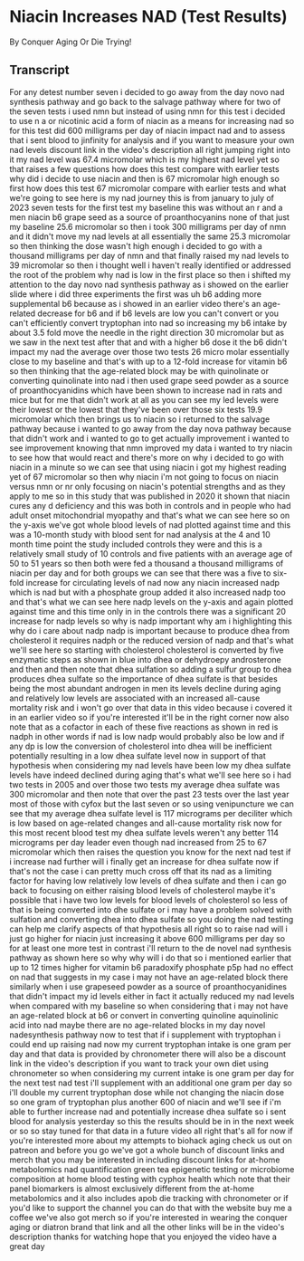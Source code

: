 # Niacin Increases NAD (Test Results)

By Conquer Aging Or Die Trying! 


## Transcript

For any detest number seven i decided to go away from the day novo nad synthesis pathway and go back to the salvage pathway where for two of the seven tests i used nmn but instead of using nmn for this test i decided to use n a or nicotinic acid a form of niacin as a means for increasing nad so for this test did 600 milligrams per day of niacin impact nad and to assess that i sent blood to jinfinity for analysis and if you want to measure your own nad levels discount link in the video's description all right jumping right into it my nad level was 67.4 micromolar which is my highest nad level yet so that raises a few questions how does this test compare with earlier tests why did i decide to use niacin and then is 67 micromolar high enough so first how does this test 67 micromolar compare with earlier tests and what we're going to see here is my nad journey this is from january to july of 2023 seven tests for the first test my baseline this was without an r and a men niacin b6 grape seed as a source of proanthocyanins none of that just my baseline 25.6 micromolar so then i took 300 milligrams per day of nmn and it didn't move my nad levels at all essentially the same 25.3 micromolar so then thinking the dose wasn't high enough i decided to go with a thousand milligrams per day of nmn and that finally raised my nad levels to 39 micromolar so then i thought well i haven't really identified or addressed the root of the problem why nad is low in the first place so then i shifted my attention to the day novo nad synthesis pathway as i showed on the earlier slide where i did three experiments the first was uh b6 adding more supplemental b6 because as i showed in an earlier video there's an age-related decrease for b6 and if b6 levels are low you can't convert or you can't efficiently convert tryptophan into nad so increasing my b6 intake by about 3.5 fold move the needle in the right direction 30 micromolar but as we saw in the next test after that and with a higher b6 dose it the b6 didn't impact my nad the average over those two tests 26 micro molar essentially close to my baseline and that's with up to a 12-fold increase for vitamin b6 so then thinking that the age-related block may be with quinolinate or converting quinolinate into nad i then used grape seed powder as a source of proanthocyanidins which have been shown to increase nad in rats and mice but for me that didn't work at all as you can see my led levels were their lowest or the lowest that they've been over those six tests 19.9 micromolar which then brings us to niacin so i returned to the salvage pathway because i wanted to go away from the day nova pathway because that didn't work and i wanted to go to get actually improvement i wanted to see improvement knowing that nmn improved my data i wanted to try niacin to see how that would react and there's more on why i decided to go with niacin in a minute so we can see that using niacin i got my highest reading yet of 67 micromolar so then why niacin i'm not going to focus on niacin versus nmn or nr only focusing on niacin's potential strengths and as they apply to me so in this study that was published in 2020 it shown that niacin cures any d deficiency and this was both in controls and in people who had adult onset mitochondrial myopathy and that's what we can see here so on the y-axis we've got whole blood levels of nad plotted against time and this was a 10-month study with blood sent for nad analysis at the 4 and 10 month time point the study included controls they were and this is a relatively small study of 10 controls and five patients with an average age of 50 to 51 years so then both were fed a thousand a thousand milligrams of niacin per day and for both groups we can see that there was a five to six-fold increase for circulating levels of nad now any niacin increased nadp which is nad but with a phosphate group added it also increased nadp too and that's what we can see here nadp levels on the y-axis and again plotted against time and this time only in in the controls there was a significant 20 increase for nadp levels so why is nadp important why am i highlighting this why do i care about nadp nadp is important because to produce dhea from cholesterol it requires nadph or the reduced version of nadp and that's what we'll see here so starting with cholesterol cholesterol is converted by five enzymatic steps as shown in blue into dhea or dehydroepy androsterone and then and then note that dhea sulfation so adding a sulfur group to dhea produces dhea sulfate so the importance of dhea sulfate is that besides being the most abundant androgen in men its levels decline during aging and relatively low levels are associated with an increased all-cause mortality risk and i won't go over that data in this video because i covered it in an earlier video so if you're interested it'll be in the right corner now also note that as a cofactor in each of these five reactions as shown in red is nadph in other words if nad is low nadp would probably also be low and if any dp is low the conversion of cholesterol into dhea will be inefficient potentially resulting in a low dhea sulfate level now in support of that hypothesis when considering my nad levels have been low my dhea sulfate levels have indeed declined during aging that's what we'll see here so i had two tests in 2005 and over those two tests my average dhea sulfate was 300 micromolar and then note that over the past 23 tests over the last year most of those with cyfox but the last seven or so using venipuncture we can see that my average dhea sulfate level is 117 micrograms per deciliter which is low based on age-related changes and all-cause mortality risk now for this most recent blood test my dhea sulfate levels weren't any better 114 micrograms per day leader even though nad increased from 25 to 67 micromolar which then raises the question you know for the next nad test if i increase nad further will i finally get an increase for dhea sulfate now if that's not the case i can pretty much cross off that its nad as a limiting factor for having low relatively low levels of dhea sulfate and then i can go back to focusing on either raising blood levels of cholesterol maybe it's possible that i have two low levels for blood levels of cholesterol so less of that is being converted into dhe sulfate or i may have a problem solved with sulfation and converting dhea into dhea sulfate so you doing the nad testing can help me clarify aspects of that hypothesis all right so to raise nad will i just go higher for niacin just increasing it above 600 milligrams per day so for at least one more test in contrast i'll return to the de novel nad synthesis pathway as shown here so why why will i do that so i mentioned earlier that up to 12 times higher for vitamin b6 paradoxify phosphate p5p had no effect on nad that suggests in my case i may not have an age-related block there similarly when i use grapeseed powder as a source of proanthocyanidines that didn't impact my id levels either in fact it actually reduced my nad levels when compared with my baseline so when considering that i may not have an age-related block at b6 or convert in converting quinoline aquinolinic acid into nad maybe there are no age-related blocks in my day novel nadesynthesis pathway now to test that if i supplement with tryptophan i could end up raising nad now my current tryptophan intake is one gram per day and that data is provided by chronometer there will also be a discount link in the video's description if you want to track your own diet using chronometer so when considering my current intake is one gram per day for the next test nad test i'll supplement with an additional one gram per day so i'll double my current tryptophan dose while not changing the niacin dose so one gram of tryptophan plus another 600 of niacin and we'll see if i'm able to further increase nad and potentially increase dhea sulfate so i sent blood for analysis yesterday so this the results should be in in the next week or so so stay tuned for that data in a future video all right that's all for now if you're interested more about my attempts to biohack aging check us out on patreon and before you go we've got a whole bunch of discount links and merch that you may be interested in including discount links for at-home metabolomics nad quantification green tea epigenetic testing or microbiome composition at home blood testing with cyphox health which note that their panel biomarkers is almost exclusively different from the at-home metabolomics and it also includes apob die tracking with chronometer or if you'd like to support the channel you can do that with the website buy me a coffee we've also got merch so if you're interested in wearing the conquer aging or diatron brand that link and all the other links will be in the video's description thanks for watching hope that you enjoyed the video have a great day

